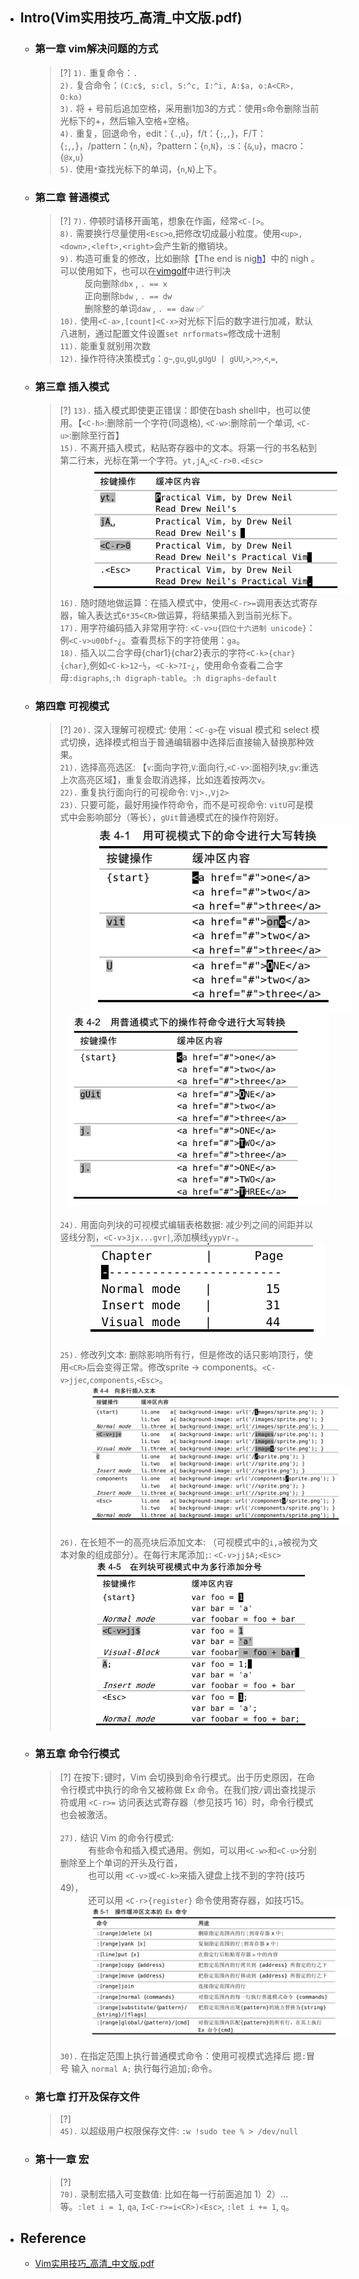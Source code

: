 * ## Intro(Vim实用技巧_高清_中文版.pdf)

    + ### 第一章 vim解决问题的方式

        > [?] 
        `1).` 重复命令：`.`
        <br>`2).` 复合命令：`(C:c$, s:cl, S:^c, I:^i, A:$a, o:A<CR>, O:ko)`
        <br>`3).` 将 + 号前后追加空格，采用删1加3的方式：使用`s`命令删除当前光标下的+，然后输入空格+空格。
        <br>`4).` 重复，回退命令，edit：{`.`,`u`}，f/t：{`;`,`,`}，F/T：{`;`,`,`}，/pattern：{`n`,`N`}，?pattern：{`n`,`N`}，:s：{`&`,`u`}，macro：{`@x`,`u`}
        <br>`5).` 使用`*`查找光标下的单词，{`n`,`N`}上下。

    + ### 第二章 普通模式

        > [?]
        `7).` 停顿时请移开画笔，想象在作画，经常`<C-[>`。
        <br>`8).` 需要换行尽量使用`<Esc>o`,把修改切成最小粒度。使用`<up>,<down>,<left>,<right>`会产生新的撤销块。
        <br>`9).` 构造可重复的修改，比如删除【The end is nig<span style='color: blue;text-decoration: underline;'>h</span>】中的 nigh 。可以使用如下，也可以在[vimgolf](https://www.vimgolf.com/)中进行判决
        <br><span style='padding-left:2.8em' />反向删除`dbx` , `. == x`
        <br><span style='padding-left:2.8em' />正向删除`bdw` , `. == dw`
        <br><span style='padding-left:2.8em' />删除整的单词`daw` , `. == daw` ✅
        <br>`10).` 使用`<C-a>,[count]<C-x>`对光标下|后的数字进行加减，默认八进制，通过配置文件设置`set nrformats=`修改成十进制
        <br>`11).` 能重复就别用次数
        <br>`12).` 操作符待决策模式`g`：`g~`,`gu`,`gU`,`gUgU | gUU`,`>`,`>>`,`<`,`=`,

    + ### 第三章 插入模式

        > [?]
        `13).` 插入模式即使更正错误：即使在bash shell中，也可以使用。【`<C-h>`:删除前一个字符(同退格), `<C-w>`:删除前一个单词, `<C-u>`:删除至行首】
        <br>`15).` 不离开插入模式，粘贴寄存器中的文本。将第一行的书名粘到第二行末，光标在第一个字符。`yt,jA␣<C-r>0.<Esc>`
        <br><span style='padding-left:3.5em' />![](/.images/devops/os/softwares/vim/vim-b1-015.png ':size=30%')
        <br>`16).` 随时随地做运算：在插入模式中，使用`<C-r>=`调用表达式寄存器，输入表达式`6*35<CR>`做运算，将结果插入到当前光标下。
        <br>`17).` 用字符编码插入非常用字符: `<C-v>u{四位十六进制 unicode}`：例`<C-v>u00bf`-`¿`。查看贯标下的字符使用：`ga`。
        <br>`18).` 插入以二合字母{char1}{char2}表示的字符</span>`<C-k>{char}{char}`,例如`<C-k>12`-`½`，`<C-k>?I`-`¿`，使用命令查看二合字母`:digraphs`,`:h digraph-table`。`:h digraphs-default`

    + ### 第四章 可视模式

        > [?]
        `20).` 深入理解可视模式: 使用：`<C-g>`在 visual 模式和 select 模式切换，选择模式相当于普通编辑器中选择后直接输入替换那种效果。
        <br>`21).` 选择高亮选区: 【`v`:面向字符,`V`:面向行,`<C-v>`:面相列块,`gv`:重选上次高亮区域】，重复会取消选择，比如连着按两次`v`。<span>
        <br>`22).` 重复执行面向行的可视命令: `Vj>.`,`Vj2>`
        <br>`23).` 只要可能，最好用操作符命令，而不是可视命令: `vitU`可是模式中会影响部分（等长），`gUit`普通模式在的操作符刚好。
        <br><span style='padding-left:3.5em' />![](/.images/devops/os/softwares/vim/vim-b1-023-01.png ':size=30%')<span style='padding-left:1em' />![](/.images/devops/os/softwares/vim/vim-b1-023-02.png ':size=30%')
        <br><br>`24).` 用面向列块的可视模式编辑表格数据: 减少列之间的间距并以竖线分割，`<C-v>3jx...gvr|`,添加横线`yypVr-`。
        <br><span style='padding-left:3.5em' />![](/.images/devops/os/softwares/vim/vim-b1-024.png ':size=17%')
        <br><br>`25).` 修改列文本: 删除影响所有行，但是修改的话只影响顶行，使用`<CR>`后会变得正常。修改sprite -> components。`<C-v>jjec`,`components`,`<Esc>`。
        <br><span style='padding-left:3.5em' />![](/.images/devops/os/softwares/vim/vim-b1-025.png ':size=40%')
        <br><br>`26).` 在长短不一的高亮块后添加文本: （可视模式中的`i,a`被视为文本对象的组成部分）。在每行末尾添加`;`: `<C-v>jj$A;<Esc>`
        <br><span style='padding-left:3.5em' />![](/.images/devops/os/softwares/vim/vim-b1-026.png ':size=30%')

    + ### 第五章 命令行模式

        > [?] 在按下`:`键时，Vim 会切换到命令行模式。出于历史原因，在命令行模式中执行的命令又被称做 Ex 命令。在我们按`/`调出查找提示符或用 `<C-r>=` 访问表达式寄存器（参见技巧 16）时，命令行模式也会被激活。
        <br><br>`27).` 结识 Vim 的命令行模式: 
        <br><span style='padding-left:3.2em' />有些命令和插入模式通用。例如，可以用`<C-w>`和`<C-u>`分别删除至上个单词的开头及行首，
        <br><span style='padding-left:3.2em' />也可以用 `<C-v>`或`<C-k>`来插入键盘上找不到的字符(技巧49)，
        <br><span style='padding-left:3.2em' />还可以用 `<C-r>{register}` 命令使用寄存器，如技巧15。
        <br><span style='padding-left:3.5em' />![](/.images/devops/os/softwares/vim/vim-b1-027.png ':size=45%')
        <br><br>`30).` 在指定范围上执行普通模式命令：使用可视模式选择后 摁`:`冒号 输入 `normal A;` 执行每行追加`;`命令。

    + ### 第七章 打开及保存文件

        > [?]
        <br>`45).` 以超级用户权限保存文件: `:w !sudo tee % > /dev/null`

    + ### 第十一章 宏

        > [?]
        <br>`70).` 录制宏插入可变数值: 比如在每一行前面追加 1）2）... 等。`:let i = 1`, `qa`, `I<C-r>=i<CR>)<Esc>`, `:let i += 1`, `q`。

* ## Reference
    - [Vim实用技巧_高清_中文版.pdf](./README.md)